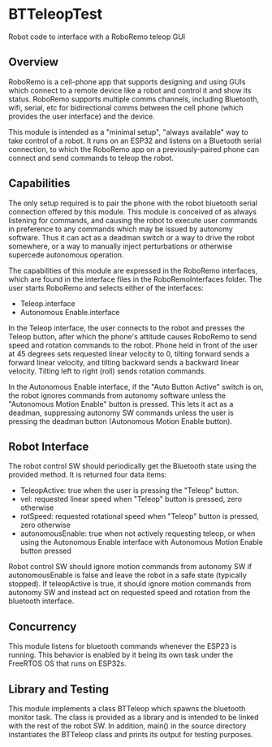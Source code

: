 # BTTeleopTest
Robot code to interface with a RoboRemo teleop GUI

## Overview
RoboRemo is a cell-phone app that supports designing and using GUIs which connect
to a remote device like a robot and control it and show its status. RoboRemo supports
multiple comms channels, including Bluetooth, wifi, serial, etc for bidirectional
comms between the cell phone (which provides the user interface) and the device.

This module is intended as a "minimal setup", "always available" way to take control
of a robot. It runs on an ESP32 and listens on a Bluetooth serial connection, to which
the RoboRemo app on a previously-paired phone can connect and send commands to teleop the robot.

## Capabilities
The only setup required is to pair the phone with the robot bluetooth
serial connection offered by this module. This module is conceived of as
always listening for commands, and causing the robot to execute user commands
in preference to any commands which may be issued by autonomy software. Thus it
can act as a deadman switch or a way to drive the robot somewhere, or a way to
manually inject perturbations or otherwise supercede autonomous operation.

The capabilities of this module are expressed in the RoboRemo interfaces, which
are found in the interface files in the RoboRemoInterfaces folder. The user
starts RoboRemo and selects either of the interfaces:

- Teleop.interface
- Autonomous Enable.interface

In the Teleop interface, the user connects to the robot and presses the Teleop
button, after which the phone's attitude causes RoboRemo to send speed and rotation
commands to the robot. Phone held in front of the user at 45 degrees sets requested
linear velocity to 0, tilting forward sends a forward linear velocity, and tilting
backward sends a backward linear velocity. Tilting left to right (roll) sends
rotation commands.

In the Autonomous Enable interface, if the "Auto Button Active" switch is on, the
robot ignores commands from autonomy software unless the "Autonomous Motion Enable" button
is pressed. This lets it act as a deadman, suppressing autonomy SW commands unless the user
is pressing the deadman button (Autonomous Motion Enable button).

## Robot Interface
The robot control SW should periodically get the Bluetooth state using the provided
method. It is returned four data items:

- TeleopActive: true when the user is pressing the "Teleop" button.
- vel: requested linear speed when "Teleop" button is pressed, zero otherwise
- rotSpeed: requested rotational speed when "Teleop" button is pressed, zero otherwise
- autonomousEnable: true when not actively requesting teleop, or when using the Autonomous
Enable interface with Autonomous Motion Enable button pressed

Robot control SW should ignore motion commands from autonomy SW if autonomousEnable is false
and leave the robot in a safe state (typically stopped). If teleopActive is true, it should
ignore motion commands from autonomy SW and instead act on requested speed and rotation 
from the bluetooth interface.

## Concurrency
This module listens for bluetooth commands whenever the ESP23 is running. This behavior is
enabled by it being its own task under the FreeRTOS OS that runs on ESP32s.

## Library and Testing
This module implements a class BTTeleop which spawns the bluetooth monitor task. The class
is provided as a library and is intended to be linked with the rest of the robot SW.
In addition, main() in the source directory instantiates the BTTeleop class and prints
its output for testing purposes.